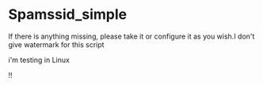 # Spamssid_simple
If there is anything missing, please take it or configure it as you wish.I don't give watermark for this script


i'm testing in Linux 

!!



